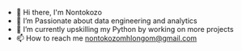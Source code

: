 - 👋 Hi there, I'm Nontokozo
- 👀 I’m Passionate about data engineering and analytics
- 🌱 I’m currently upskilling my Python by working on more projects
- 📫 How to reach me nontokozomhlongom@gmail.com

<!---
ntokozom98/ntokozom98 is a ✨ special ✨ repository because its `README.md` (this file) appears on your GitHub profile.
You can click the Preview link to take a look at your changes.
--->
